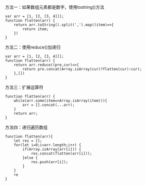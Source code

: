 方法一：如果数组元素都是数字，使用tostring()方法

``` 
var arr = [1, [2, [3, 4]]];
function flatten(arr) {
	return arr.toString().split(',').map((item)=>{
		return item;
	})
}
```

方法二：使用reduce()加递归

``` 
var arr = [1, [2, [3, 4]]];
function flatten(arr) {
	return arr.reduce((pre,cur)=>{
		return pre.concat(Array.isArray(cur)?flatten(cur):cur);
	},[])
}
```

方法三：扩展运算符

``` 
function flatten(arr) {
	while(arr.some(item=>Array.isArray(item))){
		arr = [].concat(...arr);
	}
	return arr;
}
```

方法四：递归遍历数组

``` 
function flatten(arr){
	let res = [];
	for(let i=0;i<arr.length;i++) {
		if(Array.isArray(arr[i])) {
			res.concat(flatten(arr[i]));
		}else {
			res.push(arr[i]);
		}
	}
	re
}
```

